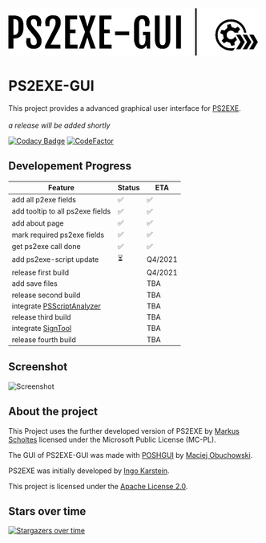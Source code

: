 ![Logo](https://github.com/Hope-IT-Works/PS2EXE-GUI/blob/master/resources/graphics/logo/logo_header_small.png?raw=true)

# PS2EXE-GUI
This project provides a advanced graphical user interface for [PS2EXE](https://github.com/MScholtes/TechNet-Gallery/tree/master/PS2EXE-GUI).<br><br>
_a release will be added shortly_

[![Codacy Badge](https://api.codacy.com/project/badge/Grade/fc8ed47195754619a1c99179ba1e11a7)](https://app.codacy.com/manual/Hope-IT-Works/PS2EXE-GUI?utm_source=github.com&utm_medium=referral&utm_content=Hope-IT-Works/PS2EXE-GUI&utm_campaign=Badge_Grade_Settings)
[![CodeFactor](https://www.codefactor.io/repository/github/hope-it-works/ps2exe-gui/badge)](https://www.codefactor.io/repository/github/hope-it-works/ps2exe-gui)

## Developement Progress
| Feature                          | Status | ETA |
|----------------------------------|--------|-----|
| add all p2exe fields             | ✅     | ✅ |
| add tooltip to all ps2exe fields | ✅     | ✅ |
| add about page                   | ✅     | ✅ |
| mark required ps2exe fields      | ✅     | ✅ |
| get ps2exe call done             | ✅     | ✅ |
| add ps2exe-script update         | ⏳     | Q4/2021 |
| release first build              |        | Q4/2021 |
| add save files                   |        | TBA |
| release second build             |        | TBA |
| integrate [PSScriptAnalyzer](https://github.com/PowerShell/PSScriptAnalyzer) |  | TBA |
| release third build              |        | TBA |
| integrate [SignTool](https://docs.microsoft.com/de-de/dotnet/framework/tools/signtool-exe) |  | TBA |
| release fourth build             |        | TBA |

## Screenshot
![Screenshot](https://i.gyazo.com/92f58f0ce691f38e6042537b1a938afd.png)

## About the project
This Project uses the further developed version of PS2EXE by [Markus Scholtes](https://github.com/MScholtes) licensed under the Microsoft Public License (MC-PL).

The GUI of PS2EXE-GUI was made with [POSHGUI](https://poshgui.com) by [Maciej Obuchowski](https://twitter.com/poshgui).

PS2EXE was initially developed by [Ingo Karstein](https://github.com/ikarstein).

This project is licensed under the [Apache License 2.0](https://github.com/Hope-IT-Works/PS2EXE-GUI/blob/master/LICENSE).

## Stars over time
[![Stargazers over time](https://starchart.cc/Hope-IT-Works/PS2EXE-GUI.svg)](https://starchart.cc/Hope-IT-Works/PS2EXE-GUI)
